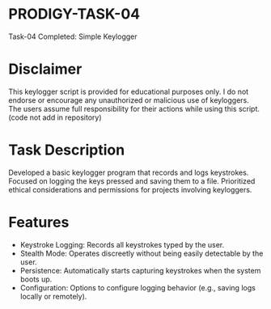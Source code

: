 # PRODIGY-TASK-04


Task-04 Completed: Simple Keylogger

# Disclaimer
This keylogger script is provided for educational purposes only. I do not endorse or encourage any unauthorized or malicious use of keyloggers. The users assume full responsibility for their actions while using this script.(code not add in repository)

# Task Description

Developed a basic keylogger program that records and logs keystrokes.
Focused on logging the keys pressed and saving them to a file.
Prioritized ethical considerations and permissions for projects involving keyloggers.

# Features
- Keystroke Logging: Records all keystrokes typed by the user.
- Stealth Mode: Operates discreetly without being easily detectable by the user.
- Persistence: Automatically starts capturing keystrokes when the system boots up.
- Configuration: Options to configure logging behavior (e.g., saving logs locally or remotely).


